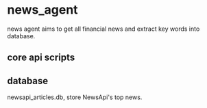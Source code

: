 # news_agent

news agent aims to get all financial news and extract key words into database.

## core api scripts


## database

newsapi_articles.db, store NewsApi's top news.
